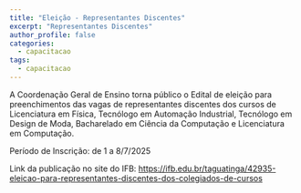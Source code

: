 ```yaml
---
title: "Eleição - Representantes Discentes"
excerpt: "Representantes Discentes"
author_profile: false
categories:
  - capacitacao
tags:
  - capacitacao
---
```

A Coordenação Geral de Ensino torna público o Edital de eleição para preenchimentos das vagas de representantes discentes dos cursos de Licenciatura em Física, 
Tecnólogo em Automação Industrial, Tecnólogo em Design de Moda, Bacharelado em Ciência da Computação e Licenciatura em Computação.

Período de Inscrição: de 1 a 8/7/2025

Link da publicação no site do IFB: 
<https://ifb.edu.br/taguatinga/42935-eleicao-para-representantes-discentes-dos-colegiados-de-cursos>
